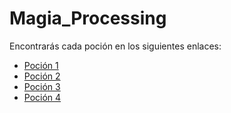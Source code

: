 # Magia_Processing

Encontrarás cada poción en los siguientes enlaces:

- [Poción 1](P1.md)
- [Poción 2](P2.md)
- [Poción 3](P3.md)
- [Poción 4](P4.md)

